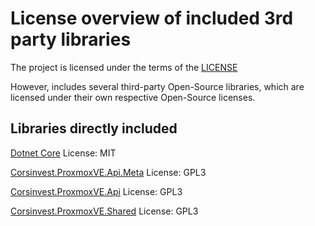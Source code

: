 # License overview of included 3rd party libraries

The project is licensed under the terms of the [LICENSE](../../LICENSE)

However, includes several third-party Open-Source libraries, which are licensed under their own respective Open-Source licenses.

## Libraries directly included

[Dotnet Core](https://github.com/dotnet/core)
License: MIT

[Corsinvest.ProxmoxVE.Api.Meta](https://github.com/Corsinvest/cv4pve-api-dotnet/tree/master/src/Corsinvest.ProxmoxVE.Api.Metadata)
License: GPL3

[Corsinvest.ProxmoxVE.Api](https://github.com/Corsinvest/cv4pve-api-dotnet/tree/master/src/Corsinvest.ProxmoxVE.Api)
License: GPL3

[Corsinvest.ProxmoxVE.Shared](https://github.com/Corsinvest/cv4pve-api-dotnet/tree/master/src/Corsinvest.ProxmoxVE.Shared)
License: GPL3